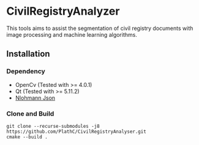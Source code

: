 # CivilRegistryAnalyzer

This tools aims to assist the segmentation of civil registry documents with image processing and machine learning
algorithms.

## Installation

### Dependency

- OpenCv (Tested with >= 4.0.1)
- Qt (Tested with >= 5.11.2)
- [Nlohmann Json](https://github.com/nlohmann/json.git)

### Clone and  Build

```
git clone --recurse-submodules -j8 https://github.com/PlathC/CivilRegistryAnalyser.git
cmake --build .
```